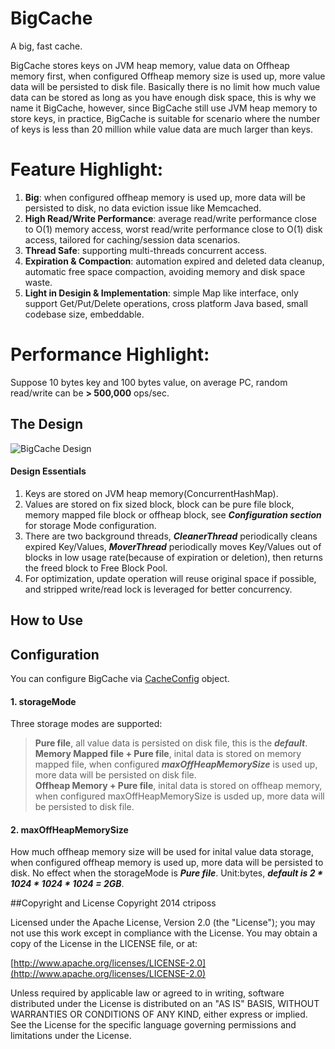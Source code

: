 # BigCache

A big, fast cache.

BigCache stores keys on JVM heap memory, value data on Offheap memory first, when configured Offheap memory size is used up, more value data will be persisted to disk file.
Basically there is no limit how much value data can be stored as long as you have enough disk space, this is why we name it BigCache, however, since BigCache still use JVM heap memory to store keys, in practice, BigCache is suitable for scenario where the number of keys is less than 20 million while value data are much larger than keys.

 
# Feature Highlight:
1. **Big**: when configured offheap memory is used up, more data will be persisted to disk, no data eviction issue like Memcached.
2. **High Read/Write Performance**: average read/write performance close to O(1) memory access, worst read/write performance close to O(1) disk access, tailored for caching/session data scenarios.
3. **Thread Safe**: supporting multi-threads concurrent access.
4. **Expiration & Compaction**: automation expired and deleted data cleanup, automatic free space compaction, avoiding memory and disk space waste.
5. **Light in Desigin & Implementation**: simple Map like interface, only support Get/Put/Delete operations, cross platform Java based, small codebase size, embeddable.

# Performance Highlight:
Suppose 10 bytes key and 100 bytes value, on average PC, random read/write can be **> 500,000** ops/sec.

## The Design
![BigCache Design](https://raw.githubusercontent.com/ctriposs/bigcache/master/doc/bigcache.png)
#### Design Essentials
1. Keys are stored on JVM heap memory(ConcurrentHashMap).
2. Values are stored on fix sized block, block can be pure file block, memory mapped file block or offheap block, see ***Configuration section*** for storage Mode configuration. 
3. There are two background threads, ***CleanerThread*** periodically cleans expired Key/Values, ***MoverThread*** periodically moves Key/Values out of blocks in low usage rate(because of expiration or deletion), then returns the freed block to Free Block Pool.
4. For optimization, update operation will reuse original space if possible, and stripped write/read lock is leveraged for better concurrency.


## How to Use

## Configuration
You can configure BigCache via [CacheConfig](https://raw.githubusercontent.com/ctriposs/bigcache/master/src/main/java/com/ctriposs/bigcache/CacheConfig.java) object.

#### 1. storageMode 
Three storage modes are supported:
> **Pure file**, all value data is persisted on disk file, this is the ***default***.    
> **Memory Mapped file + Pure file**, inital data is stored on memory mapped file, when configured ***maxOffHeapMemorySize*** is used up, more data will be persisted on disk file.    
> **Offheap Memory + Pure file**, inital data is stored on offheap memory, when configured maxOffHeapMemorySize is usded up, more data will be persisted to disk file.       

#### 2. maxOffHeapMemorySize 
How much offheap memory size will be used for inital value data storage, when configured offheap memory is used up, more data will be persisted to disk. No effect when the storageMode is ***Pure file***. Unit:bytes, ***default is 2 * 1024 * 1024 * 1024 = 2GB***.

##Copyright and License
Copyright 2014 ctriposs

Licensed under the Apache License, Version 2.0 (the "License"); you may not use this work except in compliance with the License. You may obtain a copy of the License in the LICENSE file, or at:

[http://www.apache.org/licenses/LICENSE-2.0](http://www.apache.org/licenses/LICENSE-2.0)

Unless required by applicable law or agreed to in writing, software distributed under the License is distributed on an "AS IS" BASIS, WITHOUT WARRANTIES OR CONDITIONS OF ANY KIND, either express or implied. See the License for the specific language governing permissions and limitations under the License.

